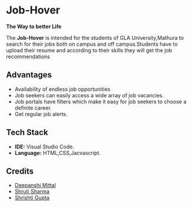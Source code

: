 # Job-Hover
**The Way to better Life**



The **Job-Hover** is intended for the students of GLA University,Mathura to search for their jobs both on campus and off campus.Students have to upload their resume and according to their skills they will get the job recommendations


## Advantages

- Availability of endless job opportunities
- Job seekers can easily access a wide array of job vacancies.
- Job portals have filters which make it easy for job seekers to choose a definite career.
- Get regular job alerts.


## Tech Stack

- **IDE:** Visual Studio Code.
- **Language:** HTML,CSS,Jacvascript.


## Credits

- [Deepanshi Mittal](https://github.com/deepanshi-mitta)
- [Shruti Sharma](https://github.com/shruti-a11y)
- [Shrishti Gupta](https://github.com/shristi-gupta21)

